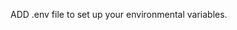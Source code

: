 <html>
  <head>
    <body>
      <p> ADD .env file to set up your environmental variables.</p>
    </body>
  </head>
</html>
